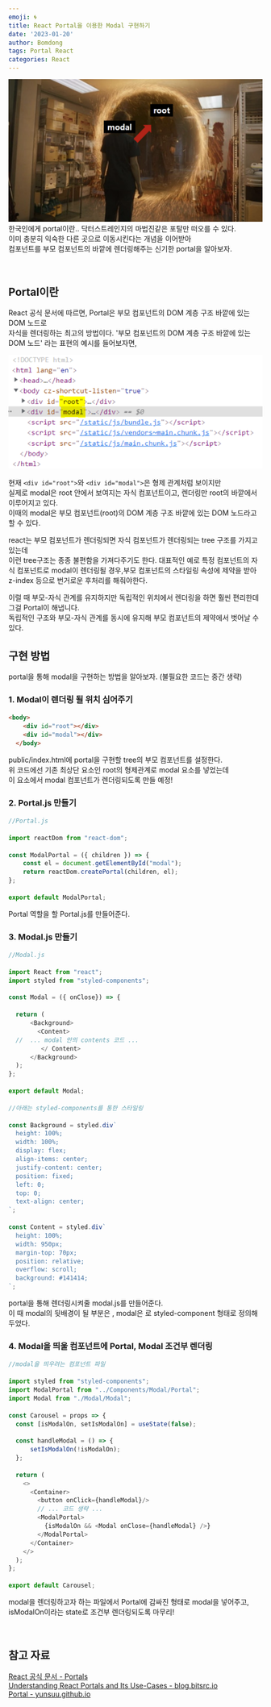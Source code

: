 ```yaml
---
emoji: 🌀
title: React Portal을 이용한 Modal 구현하기
date: '2023-01-20'
author: Bomdong
tags: Portal React
categories: React
---
```


![portal-img_1.png](./portal-img_1.png)
<br/>
한국인에게 portal이란.. 닥터스트레인지의 마법진같은 포탈만 떠오를 수 있다. <br/>
이미 충분히 익숙한 다른 곳으로 이동시킨다는 개념을 이어받아 <br/>
컴포넌트를 부모 컴포넌트의 바깥에 렌더링해주는 신기한 portal을 알아보자.

<br/>

## Portal이란
React 공식 문서에 따르면, Portal은 부모 컴포넌트의 DOM 계층 구조 바깥에 있는 DOM 노드로<br/>
자식을 렌더링하는 최고의 방법이다. '부모 컴포넌트의 DOM 계층 구조 바깥에 있는 DOM 노드' 라는 표현의 예시를 들어보자면,
<br/>

![portal-img_2.png](./portal-img_2.png)

현재 `<div id="root">`와 `<div id="modal">`은 형제 관계처럼 보이지만 <br/>
실제로 modal은 root 안에서 보여지는 자식 컴포넌트이고, 렌더링만 root의 바깥에서 이루어지고 있다. <br/>
이때의 modal은 부모 컴포넌트(root)의 DOM 계층 구조 바깥에 있는 DOM 노드라고 할 수 있다.

react는 부모 컴포넌트가 렌더링되면 자식 컴포넌트가 렌더링되는 tree 구조를 가지고 있는데 <br/>
이런 tree구조는 종종 불편함을 가져다주기도 한다. 대표적인 예로 특정 컴포넌트의 자식 컴포넌트로 modal이 렌더링될 경우,부모 컴포넌트의 스타일링 속성에 제약을 받아 z-index 등으로 번거로운 후처리를 해줘야한다.

이럴 때 부모-자식 관계를 유지하지만 독립적인 위치에서 렌더링을 하면 훨씬 편리한데 그걸 Portal이 해냅니다. <br/>
독립적인 구조와 부모-자식 관계를 동시에 유지해 부모 컴포넌트의 제약에서 벗어날 수 있다.

## 구현 방법
portal을 통해 modal을 구현하는 방법을 알아보자. (불필요한 코드는 중간 생략)

### 1. Modal이 렌더링 될 위치 심어주기
```html
<body>
    <div id="root"></div>
    <div id="modal"></div>
  </body>
```

public/index.html에 portal을 구현할 tree의 부모 컴포넌트를 설정한다. <br/>
위 코드에선 기존 최상단 요소인 root의 형제관계로 modal 요소를 넣었는데 <br/>
이 요소에서 modal 컴포넌트가 렌더링되도록 만들 예정!


### 2. Portal.js 만들기
```javascript
//Portal.js

import reactDom from "react-dom";

const ModalPortal = ({ children }) => {
    const el = document.getElementById("modal");
    return reactDom.createPortal(children, el);
};

export default ModalPortal;
```

Portal 역할을 할 Portal.js를 만들어준다. 


### 3. Modal.js 만들기

```javascript
//Modal.js

import React from "react";
import styled from "styled-components";

const Modal = ({ onClose}) => {

  return (
      <Background>
        <Content>
  //  ... modal 안의 contents 코드 ...
         </ Content>
      </Background>
  );
};

export default Modal;

//아래는 styled-components를 통한 스타일링

const Background = styled.div`
  height: 100%;
  width: 100%;
  display: flex;
  align-items: center;
  justify-content: center;
  position: fixed;
  left: 0;
  top: 0;
  text-align: center;
`;

const Content = styled.div`
  height: 100%;
  width: 950px;
  margin-top: 70px;
  position: relative;
  overflow: scroll;
  background: #141414;
`;
```

portal을 통해 렌더링시켜줄 modal.js를 만들어준다. <br/>
이 때 modal의 뒷배경이 될 부분은 <Background>, modal은 <Content>로 styled-component 형태로 정의해두었다.


### 4. Modal을 띄울 컴포넌트에 Portal, Modal 조건부 렌더링
````javascript
//modal을 띄우려는 컴포넌트 파일

import styled from "styled-components";
import ModalPortal from "../Components/Modal/Portal";
import Modal from "./Modal/Modal";

const Carousel = props => {
  const [isModalOn, setIsModalOn] = useState(false);

  const handleModal = () => {
      setIsModalOn(!isModalOn);
  };
  
  return (
    <>
      <Container>
    	<button onClick={handleModal}/>
		// ... 코드 생략 ...
        <ModalPortal>
          {isModalOn && <Modal onClose={handleModal} />}
        </ModalPortal>
      </Container>
    </>
  );
};

export default Carousel;
````

modal을 렌더링하고자 하는 파일에서 Portal에 감싸진 형태로 modal을 넣어주고, <br/>
isModalOn이라는 state로 조건부 렌더링되도록 마무리! 

<br/>

## 참고 자료
<a href="https://ko.reactjs.org/docs/portals.html">React 공식 문서 - Portals</a> <br/>
<a href="https://blog.bitsrc.io/understanding-react-portals-ab79827732c7">Understanding React Portals and Its Use-Cases - blog.bitsrc.io﻿</a> <br/>
<a href="https://yunsuu.github.io/portal/">Portal - yunsuu.github.io</a>

```toc
```
